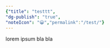 ```yaml
---
{"title": "testtt",
"dg-publish": "true",
"noteIcon": "😀","permalink":"/test/"}
---
```


lorem ipsum bla bla